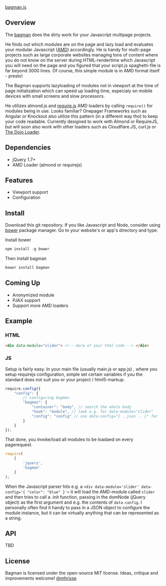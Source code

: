 [bagman.js](https://github.com/mhrisse/bagman)

## Overview

The [bagman](http://en.wikipedia.org/wiki/Bagman) does the dirty work for your Javascript multipage projects.

He finds out which modules are on the page and lazy load and 
evaluates your modular Javascript ([AMD](https://github.com/amdjs/amdjs-api/wiki/AMD)) accordingly. He is handy for
multi-page projects such as large corporate websites managing tons of content where you do not know
on the server during HTML-rendertime which Javascript you will need 
on the page and you figured that your script.js spaghetti-file is far beyond 3000 lines. 
Of course, this simple module is in AMD format itself - presto!

The Bagman supports lazyloading of modules not in viewport
at the time of page initialization which can speed up loading time,
especialy on mobile devices with small screens and slow processors.
 
He utilizes almond.js and [require.js](https://requirejs.org) AMD loaders by calling `require()` for modules
being in use. Looks familiar? Onepager Frameworks such as Angular or Knockout also utilize this pattern (in a different way tho) to keep your code readable. Currently
designed to work with Almond or RequireJS, but will soon also work with other loaders such as Cloudflare.JS, curl.js or [The Dojo Loader](http://dojotoolkit.org/reference-guide/1.9/loader/).

## Dependencies
* jQuery 1.7+
* AMD Loader (almond or requirejs)

## Features
* Viewport support
* Configuration

## Install
Download this git repository. If you like Javascript and Node, consider using
[bower](https://bower.io) package manager. Go to your website's or app's directory and type:

Install bower
```javascript
npm install -g bower
```

Then install bagman
```javascript
bower install bagman
```

## Coming Up
* Anonymized module
* PJAX support
* Support more AMD loaders


## Example

### HTML
```html
<div data-module="slider"> <!-- more of your html code --> </div>
```

### JS

Setup is fairly easy. In your main file (usually main.js or app.js) , where you setup requirejs
configuration, simple set certain variables if you the standard does not suit you or your
project / html5-markup.

```javascript
require.config({
	"config": {
		// configuring bagman
        "bagman": {
            "container": "body", // search the whole body
            "hook": "module", // look e.g. for data-module="slider"
			"config": "config" // use data-config="{ ..json .. }" for further configuration of the module
        }
    }
});
```

That done, you invoke/load all modules to be loadaed on every pagerequest.

```javascript
require(
	[
		'jquery',
		'bagman'
	]
);
```

When the Javascript parser hits e.g. a `<div data-module='slider' data-config='{ "color": "blue" }'>` it will load the AMD-module
called `slider` and then tries to call a .init function, passing in the domNode (jQuery object) as the 
first argument and e.g. the contents of `data-config`. I personally often find it handy to pass in a JSON object to configure
the module instance, but it can be virtually anything that can be represented as a string. 

## API
TBD

## License
Bagman is licensed under the open-source MIT license.
Ideas, critique and improvements welcome!
[@mhrisse](http://twitter.com/mhrisse)